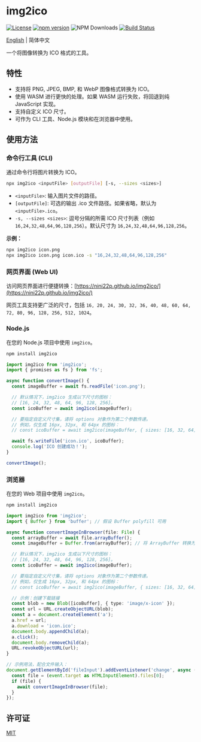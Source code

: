 # img2ico

[![License](https://img.shields.io/badge/License-MIT-blue.svg)](https://opensource.org/licenses/MIT)
[![npm version](https://img.shields.io/npm/v/img2ico.svg)](https://www.npmjs.com/package/img2ico)
![NPM Downloads](https://img.shields.io/npm/d18m/img2ico)
[![Build Status](https://github.com/nini22P/img2ico/actions/workflows/ci.yml/badge.svg)](https://github.com/nini22P/img2ico/actions/workflows/ci.yml)

[English](README.md) | 简体中文

一个将图像转换为 ICO 格式的工具。

## 特性
- 支持将 PNG, JPEG, BMP, 和 WebP 图像格式转换为 ICO。
- 使用 WASM 进行更快的处理。如果 WASM 运行失败，将回退到纯 JavaScript 实现。
- 支持自定义 ICO 尺寸。
- 可作为 CLI 工具、Node.js 模块和在浏览器中使用。

## 使用方法

### 命令行工具 (CLI)
通过命令行将图片转换为 ICO。

```bash
npx img2ico <inputFile> [outputFile] [-s, --sizes <sizes>]
```

- `<inputFile>`: 输入图片文件的路径。
- `[outputFile]`: 可选的输出 .ico 文件路径。如果省略，默认为 `<inputFile>.ico`。
- `-s, --sizes <sizes>`: 逗号分隔的所需 ICO 尺寸列表（例如 `16,24,32,48,64,96,128,256`）。默认尺寸为 `16,24,32,48,64,96,128,256`。

**示例：**
```bash
npx img2ico icon.png
npx img2ico icon.png icon.ico -s "16,24,32,48,64,96,128,256"
```

### 网页界面 (Web UI)
访问网页界面进行便捷转换：[https://nini22p.github.io/img2ico/](https://nini22p.github.io/img2ico/)

网页工具支持更广泛的尺寸，包括 `16, 20, 24, 30, 32, 36, 40, 48, 60, 64, 72, 80, 96, 128, 256, 512, 1024`。

### Node.js
在您的 Node.js 项目中使用 `img2ico`。

```bash
npm install img2ico
```

```ts
import img2ico from 'img2ico';
import { promises as fs } from 'fs';

async function convertImage() {
  const imageBuffer = await fs.readFile('icon.png');

  // 默认情况下，img2ico 生成以下尺寸的图标：
  // [16, 24, 32, 48, 64, 96, 128, 256]。
  const icoBuffer = await img2ico(imageBuffer);

  // 要指定自定义尺寸集，请将 options 对象作为第二个参数传递。
  // 例如，仅生成 16px, 32px, 和 64px 的图标：
  // const icoBuffer = await img2ico(imageBuffer, { sizes: [16, 32, 64] });

  await fs.writeFile('icon.ico', icoBuffer);
  console.log('ICO 创建成功！');
}

convertImage();
```

### 浏览器
在您的 Web 项目中使用 `img2ico`。

```bash
npm install img2ico
```

```ts
import img2ico from 'img2ico';
import { Buffer } from 'buffer'; // 假设 Buffer polyfill 可用

async function convertImageInBrowser(file: File) {
  const arrayBuffer = await file.arrayBuffer();
  const imageBuffer = Buffer.from(arrayBuffer); // 将 ArrayBuffer 转换为 Buffer

  // 默认情况下，img2ico 生成以下尺寸的图标：
  // [16, 24, 32, 48, 64, 96, 128, 256]。
  const icoBuffer = await img2ico(imageBuffer);

  // 要指定自定义尺寸集，请将 options 对象作为第二个参数传递。
  // 例如，仅生成 16px, 32px, 和 64px 的图标：
  // const icoBuffer = await img2ico(imageBuffer, { sizes: [16, 32, 64] });

  // 示例：创建下载链接
  const blob = new Blob([icoBuffer], { type: 'image/x-icon' });
  const url = URL.createObjectURL(blob);
  const a = document.createElement('a');
  a.href = url;
  a.download = 'icon.ico';
  document.body.appendChild(a);
  a.click();
  document.body.removeChild(a);
  URL.revokeObjectURL(url);
}

// 示例用法，配合文件输入：
document.getElementById('fileInput').addEventListener('change', async (event) => {
  const file = (event.target as HTMLInputElement).files[0];
  if (file) {
    await convertImageInBrowser(file);
  }
});
```

## 许可证
[MIT](./LICENSE)
